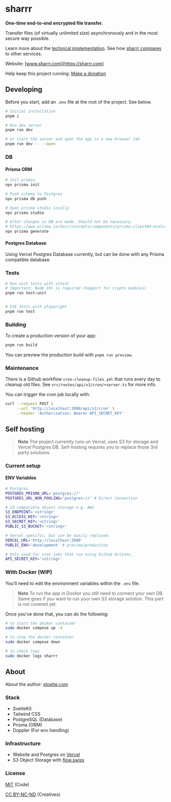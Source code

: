 # sharrr

**One-time end-to-end encrypted file transfer.**

Transfer files (of virtually unlimited size) asynchronously and in the most secure way possible.

Learn more about the [technical implementation](https://sharrr.com/about). See how [sharrr compares](https://github.com/stophecom/sharrr-svelte/blob/main/src/routes/about/comparison.md) to other services.

Website: [www.sharrr.com](https://sharrr.com)

Help keep this project running: [Make a donation](https://donate.stripe.com/28oeV1gKP3bv4b6144)

## Developing

Before you start, add an `.env` file at the root of the project. See below.

```bash
# Initial installation
pnpm i

# Run dev server
pnpm run dev

# or start the server and open the app in a new browser tab
pnpm run dev -- --open
```

### DB

#### Prisma ORM

```bash
# Init primsa
npx prisma init

# Push schema to Postgres
npx prisma db push

# Open prisma studio locally
npx prisma studio

# After changes in DB are made. Should not be necessary.
# https://www.prisma.io/docs/concepts/components/prisma-client#4-evolving-your-application
npx prisma generate
```

#### Postgres Database

Using Vercel Postgres Database currently, but can be done with any Prisma compatible database.

### Tests

```bash
# Run unit tests with vitest
# Important: Node 19+ is required (Support for crypto modules)
pnpm run test:unit


# E2E tests with playwright
pnpm run test

```

### Building

To create a production version of your app:

```bash
pnpm run build
```

You can preview the production build with `pnpm run preview`.

### Maintenance

There is a Github workflow `cron-cleanup-files.yml` that runs every day to cleanup old files.
See `src/routes/api/v1/cron/+server.ts` for more info.

You can trigger the cron job locally with:

```bash
curl --request POST \
     --url 'http://localhost:3000/api/v1/cron' \
     --header 'Authorization: Bearer API_SECRET_KEY'

```

## Self hosting

> **Note**
> The project currently runs un Vercel, uses S3 for storage and Vercel Postgres DB. Self-hosting requires you to replace those 3rd party solutions.

### Current setup

#### ENV Variables

```bash
# Postgres
POSTGRES_PRISMA_URL='postgres://'
POSTGRES_URL_NON_POOLING='postgres://' # Direct Connection

# S3 compatible object storage e.g. AWS
S3_ENDPOINT='<string>'
S3_ACCESS_KEY='<string>'
S3_SECRET_KEY='<string>'
PUBLIC_S3_BUCKET='<string>'

# Vercel specific, but can be easily replaced.
VERCEL_URL='http://localhost:3000'
PUBLIC_ENV='development' # preview/production

# Only used for cron jobs that run using Github Actions.
API_SECRET_KEY='<string>'
```

### With Docker (WIP)

You'll need to edit the environment variables within the `.env` file.

> **Note**
> To run the app in Docker you still need to connect your own DB. Same goes if you want to run your own S3 storage solution. This part is not covered yet.

Once you've done that, you can do the following:

```bash
# to start the docker container
sudo docker compose up -d

# to stop the docker container
sudo docker compose down

# to check logs
sudo docker logs sharrr
```

## About

About the author: [stophe.com](https://stophe.com)

### Stack

- SvelteKit
- Tailwind CSS
- PostgreSQL (Database)
- Prisma (ORM)
- Doppler (For env handling)

### Infrastructure

- Website and Postgres on [Vercel](https://vercel.com/)
- S3 Object Storage with [flow.swiss](https://flow.swiss)

### License

[MIT](https://opensource.org/license/mit/) (Code)

[CC BY-NC-ND](https://creativecommons.org/licenses/by-nc-nd/4.0/) (Creatives)
